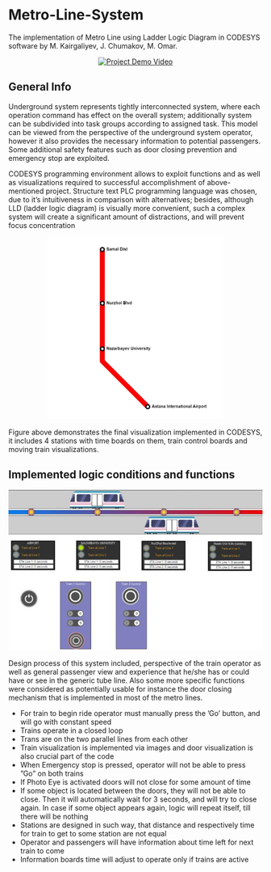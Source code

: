 # Metro-Line-System
The implementation of Metro Line using Ladder Logic Diagram in CODESYS software by M. Kairgaliyev, J. Chumakov, M. Omar.

<div align="center">
  <a href="https://youtu.be/aJh3SQjZNfQ"><img src="https://img.youtube.com/vi/aJh3SQjZNfQ/0.jpg" alt="Project Demo Video"></a>
</div>

## General Info

Underground system represents tightly interconnected system, where each operation command has effect on the overall system; additionally system can be subdivided into task groups according to assigned task. This model can be viewed from the perspective of the underground system operator, however it also provides the necessary information to potential passengers. Some additional safety features such as door closing prevention and emergency stop are exploited.

CODESYS programming environment allows to exploit functions and as well as visualizations required to successful accomplishment of above-mentioned project. Structure text PLC programming language was chosen, due to it’s intuitiveness in comparison with alternatives; besides, although LLD (ladder logic diagram) is visually more convenient, such a complex system will create a significant amount of distractions, and will prevent focus concentration

<p align="center">
<img src="/images/metro-line-map.png" alt="Metro Line Map" width="350"/>
</p>

Figure above demonstrates the final visualization implemented in CODESYS, it includes 4 stations with time boards on them, train control boards and moving train visualizations.

## Implemented logic conditions and functions

<p align="center">
<img src="/images/final-visualization.png" alt="Vizualization" width="800"/>
</p>

Design process of this system included, perspective of the train operator as well as general passenger view and experience that he/she has or could have or see in the generic tube line. Also some more specific functions were considered as potentially usable for instance the door closing mechanism that is implemented in most of the metro lines.

- For train to begin ride operator must manually press the ’Go’ button, and will go with constant speed
- Trains operate in a closed loop
- Trans are on the two parallel lines from each other
- Train visualization is implemented via images and door visualization is also crucial part of the code
- When Emergency stop is pressed, operator will not be able to press ”Go” on both trains
- If Photo Eye is activated doors will not close for some amount of time
- If some object is located between the doors, they will not be able to close. Then it will automatically
    wait for 3 seconds, and will try to close again. In case if some object appears again, logic will repeat
    itself, till there will be nothing
- Stations are designed in such way, that distance and respectively time for train to get to some
    station are not equal
- Operator and passengers will have information about time left for next train to come
- Information boards time will adjust to operate only if trains are active




